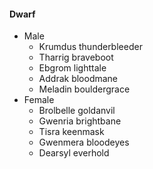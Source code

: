 #### Dwarf
  - Male
    - Krumdus thunderbleeder  
    - Tharrig braveboot  
    - Ebgrom lighttale  
    - Addrak bloodmane  
    - Meladin bouldergrace
  - Female
    - Brolbelle goldanvil
    - Gwenria brightbane
    - Tisra keenmask
    - Gwenmera bloodeyes
    - Dearsyl everhold